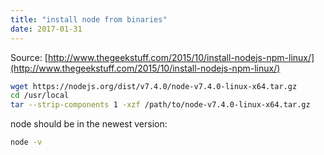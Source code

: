 ```yaml
---
title: "install node from binaries"
date: 2017-01-31
---
```


Source: [http://www.thegeekstuff.com/2015/10/install-nodejs-npm-linux/](http://www.thegeekstuff.com/2015/10/install-nodejs-npm-linux/)    

```bash
wget https://nodejs.org/dist/v7.4.0/node-v7.4.0-linux-x64.tar.gz
cd /usr/local
tar --strip-components 1 -xzf /path/to/node-v7.4.0-linux-x64.tar.gz
```
node should be in the newest version:
```bash
node -v
```
